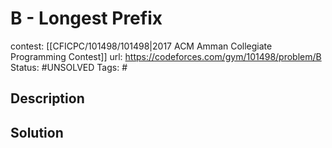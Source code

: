 # B - Longest Prefix

contest: [[CFICPC/101498/101498|2017 ACM Amman Collegiate Programming Contest]]
url: https://codeforces.com/gym/101498/problem/B
Status: #UNSOLVED
Tags: #

## Description

## Solution

